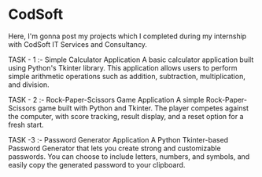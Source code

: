 # CodSoft
Here, I'm gonna post my projects which I completed during my internship with CodSoft IT Services and Consultancy.

TASK - 1 :-
Simple Calculator Application
A basic calculator application built using Python's Tkinter library. This application allows users to perform simple arithmetic operations such as addition, subtraction, multiplication, and division.

TASK - 2 :-
Rock-Paper-Scissors Game Application
A simple Rock-Paper-Scissors game built with Python and Tkinter. The player competes against the computer, with score tracking, result display, and a reset option for a fresh start.

TASK -3 :-
Password Generator Application
A Python Tkinter-based Password Generator that lets you create strong and customizable passwords. You can choose to include letters, numbers, and symbols, and easily copy the generated password to your clipboard.



